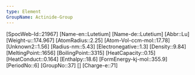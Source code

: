 ```yaml
---
type: Element
GroupName: Actinide-Group
---
```

[SpocWeb-Id::21967]
[Name-en::Lutetium]
[Name-de::Lutetium]
[Abbr::Lu]
[Weight-u::174.967]
[AtomRadius::2.25]
[Atom-Vol-ccm-mol::17.78]
[Unknown2::1.56]
[Radius-nm::5.43]
[Electronegative::1.3]
[Density::9.84]
[MeltingPoint::1656]
[BoilingPoint::3315]
[HeatCapacity::0.15]
[HeatConduct::0.164]
[Enthalpy::18.6]
[FormEnergy-kj-mol::355.9]
[PeriodNo::6]
[GroupNo::37]
[]
[Charge-e::71]

